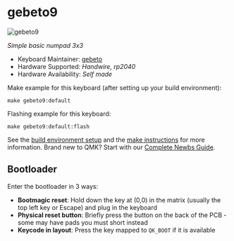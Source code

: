 # gebeto9

![gebeto9](https://github.com/user-attachments/assets/bbdb1394-39ca-4d56-884f-1afab9752138)

*Simple basic numpad 3x3*

* Keyboard Maintainer: [gebeto](https://github.com/gebeto)
* Hardware Supported: *Handwire, rp2040*
* Hardware Availability: *Self made*

Make example for this keyboard (after setting up your build environment):

    make gebeto9:default

Flashing example for this keyboard:

    make gebeto9:default:flash

See the [build environment setup](https://docs.qmk.fm/#/getting_started_build_tools) and the [make instructions](https://docs.qmk.fm/#/getting_started_make_guide) for more information. Brand new to QMK? Start with our [Complete Newbs Guide](https://docs.qmk.fm/#/newbs).

## Bootloader

Enter the bootloader in 3 ways:

* **Bootmagic reset**: Hold down the key at (0,0) in the matrix (usually the top left key or Escape) and plug in the keyboard
* **Physical reset button**: Briefly press the button on the back of the PCB - some may have pads you must short instead
* **Keycode in layout**: Press the key mapped to `QK_BOOT` if it is available
